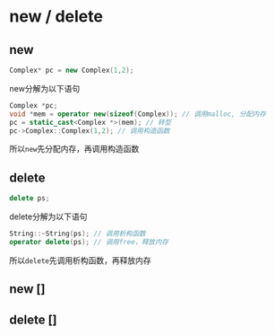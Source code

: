 # new / delete

## new

```cpp
Complex* pc = new Complex(1,2);
```

new分解为以下语句
```cpp
Complex *pc;
void *mem = operator new(sizeof(Complex)); // 调用malloc, 分配内存
pc = static_cast<Complex *>(mem); // 转型
pc->Complex::Complex(1,2); // 调用构造函数  
```

所以`new`先分配内存，再调用构造函数

## delete

```cpp
delete ps;
```

delete分解为以下语句

```cpp
String::~String(ps); // 调用析构函数
operator delete(ps); // 调用free，释放内存
```

所以`delete`先调用析构函数，再释放内存

## new []

## delete []